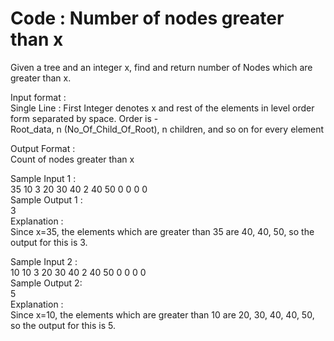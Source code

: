# Code : Number of nodes greater than x




Given a tree and an integer x, find and return number of Nodes which are greater than x.               

Input format :                
Single Line : First Integer denotes x and rest of the elements in level order form separated by space. Order is -             
Root_data, n (No_Of_Child_Of_Root), n children, and so on for every element              

Output Format :               
Count of nodes greater than x            

Sample Input 1 :                     
35 10 3 20 30 40 2 40 50 0 0 0 0                 
Sample Output 1 :                   
3                 
Explanation :                
Since x=35, the elements which are greater than 35 are 40, 40, 50, so the output for this is 3.               

Sample Input 2 :                
10 10 3 20 30 40 2 40 50 0 0 0 0                   
Sample Output 2:                    
5                    
Explanation :             
Since x=10, the elements which are greater than 10 are 20, 30, 40,  40, 50, so the output for this is 5.               


